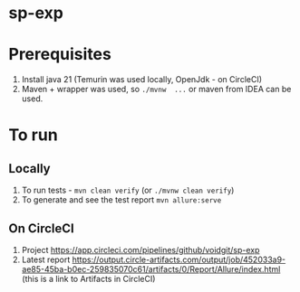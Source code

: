 # sp-exp

# Prerequisites

1. Install java 21 (Temurin was used locally, OpenJdk - on CircleCI)
2. Maven + wrapper was used, so `./mvnw  ...` or maven from IDEA can be used.

# To run
## Locally
1. To run tests - `mvn clean verify` (or `./mvnw clean verify`)
2. To generate and see the test report `mvn allure:serve`

## On CircleCI
1. Project https://app.circleci.com/pipelines/github/voidgit/sp-exp
2. Latest report https://output.circle-artifacts.com/output/job/452033a9-ae85-45ba-b0ec-259835070c61/artifacts/0/Report/Allure/index.html 
(this is a link to Artifacts in CircleCI)
